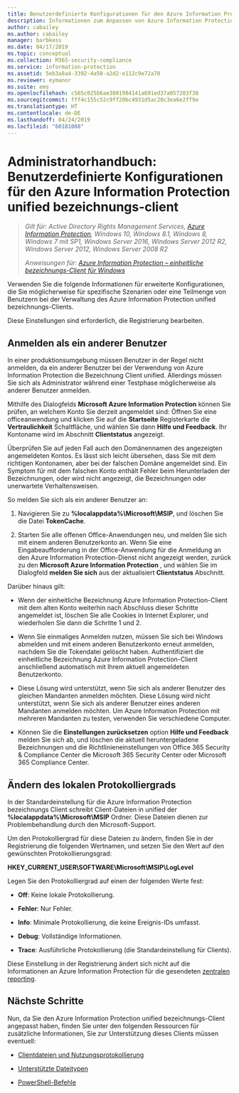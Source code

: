 ```yaml
---
title: Benutzerdefinierte Konfigurationen für den Azure Information Protection unified bezeichnungs-client
description: Informationen zum Anpassen von Azure Information Protection unified bezeichnungs-Client für Windows.
author: cabailey
ms.author: cabailey
manager: barbkess
ms.date: 04/17/2019
ms.topic: conceptual
ms.collection: M365-security-compliance
ms.service: information-protection
ms.assetid: 5eb3a8a4-3392-4a50-a2d2-e112c9e72a78
ms.reviewer: eymanor
ms.suite: ems
ms.openlocfilehash: c565c025b6ae3001984141a691ed37a057203f38
ms.sourcegitcommit: fff4c155c52c9ff20bc4931d5ac20c3ea6e2ff9e
ms.translationtype: HT
ms.contentlocale: de-DE
ms.lasthandoff: 04/24/2019
ms.locfileid: "60181088"
---
```

# <a name="admin-guide-custom-configurations-for-the-azure-information-protection-unified-labeling-client"></a>Administratorhandbuch: Benutzerdefinierte Konfigurationen für den Azure Information Protection unified bezeichnungs-client

>*Gilt für: Active Directory Rights Management Services, [Azure Information Protection](https://azure.microsoft.com/pricing/details/information-protection), Windows 10, Windows 8.1, Windows 8, Windows 7 mit SP1, Windows Server 2016, Windows Server 2012 R2, Windows Server 2012, Windows Server 2008 R2*
>
> *Anweisungen für: [Azure Information Protection – einheitliche bezeichnungs-Client für Windows](../faqs.md#whats-the-difference-between-the-azure-information-protection-client-and-the-azure-information-protection-unified-labeling-client)*

Verwenden Sie die folgende Informationen für erweiterte Konfigurationen, die Sie möglicherweise für spezifische Szenarien oder eine Teilmenge von Benutzern bei der Verwaltung des Azure Information Protection unified bezeichnungs-Clients.

Diese Einstellungen sind erforderlich, die Registrierung bearbeiten.  

## <a name="sign-in-as-a-different-user"></a>Anmelden als ein anderer Benutzer

In einer produktionsumgebung müssen Benutzer in der Regel nicht anmelden, da ein anderer Benutzer bei der Verwendung von Azure Information Protection die Bezeichnung Client unified. Allerdings müssen Sie sich als Administrator während einer Testphase möglicherweise als anderer Benutzer anmelden. 

Mithilfe des Dialogfelds **Microsoft Azure Information Protection** können Sie prüfen, an welchem Konto Sie derzeit angemeldet sind: Öffnen Sie eine officeanwendung und klicken Sie auf die **Startseite** Registerkarte die **Vertraulichkeit** Schaltfläche, und wählen Sie dann **Hilfe und Feedback**. Ihr Kontoname wird im Abschnitt **Clientstatus** angezeigt.

Überprüfen Sie auf jeden Fall auch den Domänennamen des angezeigten angemeldeten Kontos. Es lässt sich leicht übersehen, dass Sie mit dem richtigen Kontonamen, aber bei der falschen Domäne angemeldet sind. Ein Symptom für mit dem falschen Konto enthält Fehler beim Herunterladen der Bezeichnungen, oder wird nicht angezeigt, die Bezeichnungen oder unerwartete Verhaltensweisen.

So melden Sie sich als ein anderer Benutzer an:

1. Navigieren Sie zu **%localappdata%\Microsoft\MSIP**, und löschen Sie die Datei **TokenCache**.

2. Starten Sie alle offenen Office-Anwendungen neu, und melden Sie sich mit einem anderen Benutzerkonto an. Wenn Sie eine Eingabeaufforderung in der Office-Anwendung für die Anmeldung an den Azure Information Protection-Dienst nicht angezeigt werden, zurück zu den **Microsoft Azure Information Protection** , und wählen Sie im Dialogfeld **melden Sie sich** aus der aktualisiert **Clientstatus** Abschnitt.

Darüber hinaus gilt:

- Wenn der einheitliche Bezeichnung Azure Information Protection-Client mit dem alten Konto weiterhin nach Abschluss dieser Schritte angemeldet ist, löschen Sie alle Cookies in Internet Explorer, und wiederholen Sie dann die Schritte 1 und 2.

- Wenn Sie einmaliges Anmelden nutzen, müssen Sie sich bei Windows abmelden und mit einem anderen Benutzerkonto erneut anmelden, nachdem Sie die Tokendatei gelöscht haben. Authentifiziert die einheitliche Bezeichnung Azure Information Protection-Client anschließend automatisch mit Ihrem aktuell angemeldeten Benutzerkonto.

- Diese Lösung wird unterstützt, wenn Sie sich als anderer Benutzer des gleichen Mandanten anmelden möchten. Diese Lösung wird nicht unterstützt, wenn Sie sich als anderer Benutzer eines anderen Mandanten anmelden möchten. Um Azure Information Protection mit mehreren Mandanten zu testen, verwenden Sie verschiedene Computer.

- Können Sie die **Einstellungen zurücksetzen** option **Hilfe und Feedback** melden Sie sich ab, und löschen die aktuell heruntergeladene Bezeichnungen und die Richtlinieneinstellungen von Office 365 Security & Compliance Center die Microsoft 365 Security Center oder Microsoft 365 Compliance Center.


## <a name="change-the-local-logging-level"></a>Ändern des lokalen Protokolliergrads

In der Standardeinstellung für die Azure Information Protection bezeichnungs Client schreibt Client-Dateien in unified der **%localappdata%\Microsoft\MSIP** Ordner. Diese Dateien dienen zur Problembehandlung durch den Microsoft-Support.
 
Um den Protokolliergrad für diese Dateien zu ändern, finden Sie in der Registrierung die folgenden Wertnamen, und setzen Sie den Wert auf den gewünschten Protokollierungsgrad:

**HKEY_CURRENT_USER\SOFTWARE\Microsoft\MSIP\LogLevel**

Legen Sie den Protokolliergrad auf einen der folgenden Werte fest:

- **Off**: Keine lokale Protokollierung.

- **Fehler**: Nur Fehler.

- **Info**: Minimale Protokollierung, die keine Ereignis-IDs umfasst.

- **Debug**: Vollständige Informationen.

- **Trace**: Ausführliche Protokollierung (die Standardeinstellung für Clients).

Diese Einstellung in der Registrierung ändert sich nicht auf die Informationen an Azure Information Protection für die gesendeten [zentralen reporting](../reports-aip.md).


## <a name="next-steps"></a>Nächste Schritte
Nun, da Sie den Azure Information Protection unified bezeichnungs-Client angepasst haben, finden Sie unter den folgenden Ressourcen für zusätzliche Informationen, Sie zur Unterstützung dieses Clients müssen eventuell:

- [Clientdateien und Nutzungsprotokollierung](client-admin-guide-files-and-logging.md)

- [Unterstützte Dateitypen](client-admin-guide-file-types.md)

- [PowerShell-Befehle](client-admin-guide-powershell.md)
